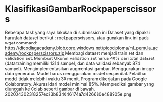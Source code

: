 # KlasifikasiGambarRockpaperscissors
Beberapa task yang saya lakukan di submission ini  Dataset yang dipakai haruslah dataset berikut : rockpaperscissors, atau gunakan link ini pada wget command: https://dicodingacademy.blob.core.windows.net/picodiploma/ml_pemula_academy/rockpaperscissors.zip   Membagi dataset menjadi train set dan validation set.   Membuat Ukuran validation set harus 40% dari total dataset (data training memiliki 1314 sampel, dan data validasi sebanyak 874 sampel).   Mengimplementasikan augmentasi gambar.   Menggunakan image data generator.  Model harus menggunakan model sequential.  Pelatihan model tidak melebihi waktu 30 menit.   Program dikerjakan pada Google Colaboratory.   Akurasi dari model minimal 85%.   Memprediksi gambar yang diunggah ke Colab seperti gambar di bawah. 202004302318257ec23b834046174a7d426680e488905e.png 
